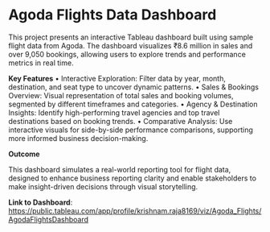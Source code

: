 # Agoda Flights Data Dashboard

This project presents an interactive Tableau dashboard built using sample flight data from Agoda. The dashboard visualizes ₹8.6 million in sales and over 9,050 bookings, allowing users to explore trends and performance metrics in real time.

**Key Features**
	•	Interactive Exploration: Filter data by year, month, destination, and seat type to uncover dynamic patterns.
	•	Sales & Bookings Overview: Visual representation of total sales and booking volumes, segmented by different timeframes and categories.
	•	Agency & Destination Insights: Identify high-performing travel agencies and top travel destinations based on booking trends.
	•	Comparative Analysis: Use interactive visuals for side-by-side performance comparisons, supporting more informed business decision-making.

**Outcome**

This dashboard simulates a real-world reporting tool for flight data, designed to enhance business reporting clarity and enable stakeholders to make insight-driven decisions through visual storytelling.

**Link to Dashboard**: https://public.tableau.com/app/profile/krishnam.raja8169/viz/Agoda_Flights/AgodaFlightsDashboard


